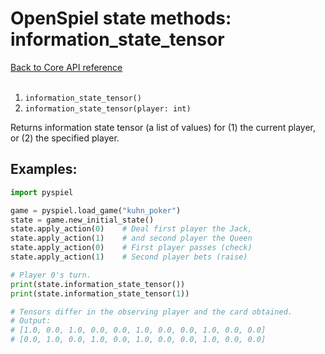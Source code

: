 # OpenSpiel state methods: information_state_tensor

[Back to Core API reference](../api_reference.md) \
<br>

1.  `information_state_tensor()`
2.  `information_state_tensor(player: int)`

Returns information state tensor (a list of values) for (1) the current player,
or (2) the specified player.

## Examples:

```python
import pyspiel

game = pyspiel.load_game("kuhn_poker")
state = game.new_initial_state()
state.apply_action(0)    # Deal first player the Jack,
state.apply_action(1)    # and second player the Queen
state.apply_action(0)    # First player passes (check)
state.apply_action(1)    # Second player bets (raise)

# Player 0's turn.
print(state.information_state_tensor())
print(state.information_state_tensor(1))

# Tensors differ in the observing player and the card obtained.
# Output:
# [1.0, 0.0, 1.0, 0.0, 0.0, 1.0, 0.0, 0.0, 1.0, 0.0, 0.0]
# [0.0, 1.0, 0.0, 1.0, 0.0, 1.0, 0.0, 0.0, 1.0, 0.0, 0.0]
```
